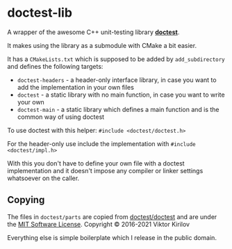 # doctest-lib

A wrapper of the awesome C++ unit-testing library **[doctest](https://github.com/doctest/doctest/)**.

It makes using the library as a submodule with CMake a bit easier.

It has a `CMakeLists.txt` which is supposed to be added by `add_subdirectory` and defines the following targets:

* `doctest-headers` - a header-only interface library, in case you want to add the implementation in your own files
* `doctest` - a static library with no main function, in case you want to write your own
* `doctest-main` - a static library which defines a main function and is the common way of using doctest

To use doctest with this helper: `#include <doctest/doctest.h>`

For the header-only use include the implementation with `#include <doctest/impl.h>`

With this you don't have to define your own file with a doctest implementation and it doesn't impose any compiler or linker settings whatsoever on the caller.

## Copying

The files in `doctest/parts` are copied from [doctest/doctest](https://github.com/doctest/doctest/) and are under the [MIT Software License](http://opensource.org/licenses/MIT). Copyright &copy;  2016-2021 Viktor Kirilov

Everything else is simple boilerplate which I release in the public domain.
